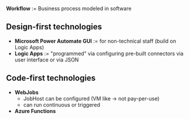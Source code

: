 **Workflow** := Business process modeled in software

## Design-first technologies
- **Microsoft Power Automate GUI** := for non-technical staff (build on Logic Apps)
- **Logic Apps** := "programmed" via configuring pre-built connectors via user interface or via JSON

## Code-first technologies
- **WebJobs**
  - JobHost can be configured (VM like -> not pay-per-use)
  - can run continuous or triggered
- **Azure Functions**